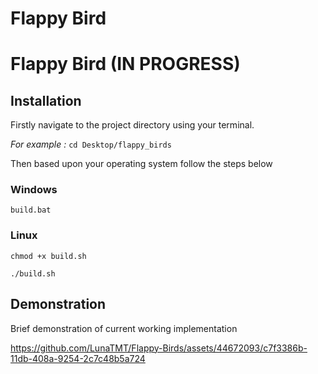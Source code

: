 # Flappy Bird

# Flappy Bird (IN PROGRESS)


## Installation

Firstly navigate to the project directory using your terminal. 

*For example :*
`cd Desktop/flappy_birds`

Then based upon your operating system follow the steps below

### Windows
`build.bat`

### Linux
`chmod +x build.sh`

`./build.sh`

## Demonstration

Brief demonstration of current working implementation

https://github.com/LunaTMT/Flappy-Birds/assets/44672093/c7f3386b-11db-408a-9254-2c7c48b5a724



